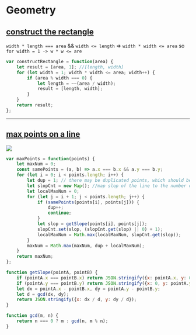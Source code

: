 # Geometry

## [construct the rectangle](https://leetcode.com/problems/construct-the-rectangle/description/)

`width * length === area` && `width <= length` => `width * width <= area`
so `for width = 1 -> w * w <= are`

```javascript
var constructRectangle = function(area) {
    let result = [area, 1]; //[length, width]
    for (let width = 1; width * width <= area; width++) {
        if (area % width === 0) {
            let length = ~~(area / width);
            result = [length, width];
        }
    }
    return result;
};
```

---

## [max points on a line](https://leetcode.com/problems/max-points-on-a-line/description/)

![](http://zxi.mytechroad.com/blog/wp-content/uploads/2017/10/149-ep92.png)


```javascript
var maxPoints = function(points) {
    let maxNum = 0;
    const samePoints = (a, b) => a.x === b.x && a.y === b.y;
    for (let i = 0; i < points.length; i++) {
        let dup = 1; // there may be duplicated points, which should be cnt in every line across that point
        let slopCnt = new Map(); //map slop of the line to the number of points in that line
        let localMaxNum = 0;
        for (let j = i + 1; j < points.length; j++) {
            if (samePoints(points[i], points[j])) {
                dup++;
                continue;
            }
            let slop = getSlope(points[i], points[j]);
            slopCnt.set(slop, (slopCnt.get(slop) || 0) + 1);
            localMaxNum = Math.max(localMaxNum, slopCnt.get(slop));
        }
        maxNum = Math.max(maxNum, dup + localMaxNum);
    }
    return maxNum;
};

function getSlope(pointA, pointB) {
    if (pointA.x === pointB.x) return JSON.stringify({x: pointA.x, y: 0});
    if (pointA.y === pointB.y) return JSON.stringify({x: 0, y: pointA.y});
    let dx = pointA.x - pointB.x, dy = pointA.y - pointB.y;
    let d = gcd(dx, dy);
    return JSON.stringify({x: dx / d, y: dy / d});
}

function gcd(m, n) {
    return n === 0 ? m : gcd(n, m % n);
}
```
